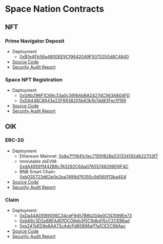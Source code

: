 # Space Nation Contracts

## NFT

### Prime Navigator Deposit
- Deployment
  - [0xB1e4Fb56a4800EE9Cf9642049F5075250d8C4840](https://etherscan.io/address/0xb1e4fb56a4800ee9cf9642049f5075250d8c4840)
- [Source Code](https://raw.githubusercontent.com/SpaceNationOL/contracts/main/contracts/prime-navigator/AuctionNFT.sol)
- [Security Audit Report](https://raw.githubusercontent.com/SpaceNationOL/contracts/main/audits/prime-navigator/REP-final-20240325T135912Z.pdf)

### Space NFT Registration
- Deployment
  - [0x0Ab296F1C69c33a0c36f6AbBA2427dC563A804FD](https://etherscan.io/address/0x0Ab296F1C69c33a0c36f6AbBA2427dC563A804FD)
  - [0xDA448C8643e22F8938205b63b1b7dd83Fec1f199](https://explorer.immutable.com/address/0xDA448C8643e22F8938205b63b1b7dd83Fec1f199)
- [Source Code](https://raw.githubusercontent.com/SpaceNationOL/contracts/main/contracts/stake/SpaceNFTRegistry.sol)
- [Security Audit Report](https://raw.githubusercontent.com/SpaceNationOL/contracts/main/audits/stake/REP-final-20240705T171536Z.pdf)

## OIK

### ERC-20
  - Deployment
    - Ethereum Mainnet: [0x6e7f11641c1ec71591828e531334192d622703f7](https://etherscan.io/token/0x6e7f11641c1ec71591828e531334192d622703f7)
    - Immutable zkEVM: [0xdA49591f442B8c7A5292C6Aa07655746299D6F4C](https://explorer.immutable.com/token/0xdA49591f442B8c7A5292C6Aa07655746299D6F4C)
    - BNB Smart Chain: [0xb035723d62e0e2ea7499d76355c9d560f13ba404](https://bscscan.com/address/0xb035723d62e0e2ea7499d76355c9d560f13ba404)
  - [Source Code](https://raw.githubusercontent.com/SpaceNationOL/contracts/main/contracts/oik/token/oik.sol)
  - [Security Audit Report](https://certificate.quantstamp.com/full/space-nation/5d822db3-b54a-4c1e-9eff-0e0b685e8e4f/index.html)

### Claim
  - Deployment
    - [0xDa44ADEB9006C34ceF9d57B6b204e0C5D599Ee73](https://etherscan.io/address/0xDa44ADEB9006C34ceF9d57B6b204e0C5D599Ee73)
    - [0xbA9c3D2a88EA4DfDC09eb3f5C9dbd15cC2CEB6ad](https://etherscan.io/address/0xbA9c3D2a88EA4DfDC09eb3f5C9dbd15cC2CEB6ad)
    - [0xe247eED8e8AA73cAdcFd85868af11a1CE2C98Aac](https://explorer.immutable.com/address/0xe247eED8e8AA73cAdcFd85868af11a1CE2C98Aac)
  - [Source Code](https://raw.githubusercontent.com/SpaceNationOL/contracts/main/contracts/oik/claim/claimtoken.sol)
  - [Security Audit Report](https://certificate.quantstamp.com/full/space-nation/5d822db3-b54a-4c1e-9eff-0e0b685e8e4f/index.html)